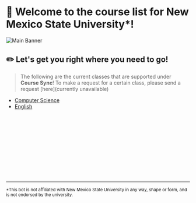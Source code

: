 # 🎉 Welcome to the course list for New Mexico State University\*!</h1>
<img src="https://media.discordapp.net/attachments/907157942594314251/907159920305135646/Concept_Bot_Logo_Banner_Full.png?width=1920&height=480" alt="Main Banner"></img>


## ✏️ Let's get you right where you need to go!

> The following are the current classes that are supported under **Course Sync**! To make a request for a certain class, please send a request [here](currently unavailable)

- [Computer Science](https://github.com/robertvargas-irq/university-course-sync-discord-bot/blob/master/Supported%20Courses/CS.md)
- [English](https://github.com/robertvargas-irq/university-course-sync-discord-bot/blob/master/Supported%20Courses/ENGL.md)

<br><br><br><br><br><br><br><br><br><br>

---

<sub>*This bot is not affiliated with New Mexico State University in any way, shape or form, and is not endorsed by the university.</sub>
